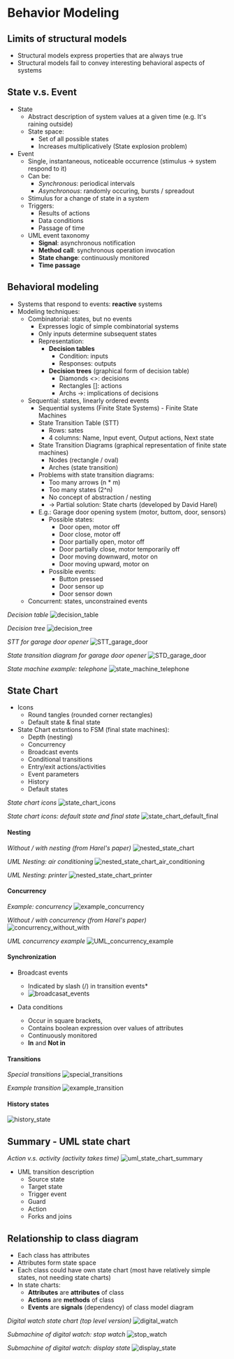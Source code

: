 # Behavior Modeling

## Limits of structural models
- Structural models express properties that are always true
- Structural models fail to convey interesting behavioral aspects of systems

## State v.s. Event
- State
	- Abstract description of system values at a given time (e.g. It's raining outside)
	- State space: 
		- Set of all possible states
		- Increases multiplicatively (State explosion problem)
- Event
	- Single, instantaneous, noticeable occurrence (stimulus -> system respond to it)
	- Can be:
		- *Synchronous*: periodical intervals
		- *Asynchronous*: randomly occuring, bursts / spreadout
	- Stimulus for a change of state in a system
	- Triggers:
		- Results of actions
		- Data conditions
		- Passage of time
	- UML event taxonomy
		- **Signal**: asynchronous notification
		- **Method call**: synchronous operation invocation
		- **State change**: continuously monitored
		- **Time passage**

## Behavioral modeling
- Systems that respond to events: **reactive** systems
- Modeling techniques:
	- Combinatorial: states, but no events
		- Expresses logic of simple combinatorial systems
		- Only inputs determine subsequent states
		- Representation:
			- **Decision tables**
				- Condition: inputs
				- Responses: outputs
			- **Decision trees** (graphical form of decision table)
				- Diamonds <>: decisions
				- Rectangles []: actions
				- Archs ->: implications of decisions
	- Sequential: states, linearly ordered events
		- Sequential systems (Finite State Systems) - Finite State Machines
		- State Transition Table (STT)
			- Rows: sates
			- 4 columns: Name, Input event, Output actions, Next state
		- State Transition Diagrams (graphical representation of finite state machines)
			- Nodes (rectangle / oval)
			- Arches (state transition)
		- Problems with state transition diagrams:
			- Too many arrows (n * m)
			- Too many states (2^n)
			- No concept of abstraction / nesting
			- -> Partial solution: State charts (developed by David Harel)
		- E.g.: Garage door opening system (motor, buttom, door, sensors)
			- Possible states:
				- Door open, motor off
				- Door close, motor off
				- Door partially open, motor off
				- Door partially close, motor temporarily off
				- Door moving downward, motor on
				- Door moving upward, motor on
			- Possible events:
				- Button pressed
				- Door sensor up
				- Door sensor down
	- Concurrent: states, unconstrained events

*Decision table*
![decision_table](imgs/decision_table.png)

*Decision tree*
![decision_tree](imgs/decision_tree.png)

*STT for garage door opener*
![STT_garage_door](imgs/STT_garage_door.png)

*State transition diagram for garage door opener*
![STD_garage_door](imgs/STD_garage_door.png)

*State machine example: telephone*
![state_machine_telephone](imgs/state_machine_telephone.png)

## State Chart
- Icons
	- Round tangles (rounded corner rectangles)
	- Default state & final state
- State Chart extsntions to FSM (final state machines):
	- Depth (nesting)
	- Concurrency
	- Broadcast events
	- Conditional transitions
	- Entry/exit actions/activities
	- Event parameters
	- History
	- Default states

*State chart icons*
![state_chart_icons](imgs/state_chart_icons.png)

*State chart icons: default state and final state*
![state_chart_default_final](imgs/state_chart_default_final.png)

#### Nesting
*Without / with nesting (from Harel's paper)*
![nested_state_chart](imgs/nested_state_chart.png)

*UML Nesting: air conditioning*
![nested_state_chart_air_conditioning](imgs/nested_state_chart_air_conditioning.png)

*UML Nesting: printer*
![nested_state_chart_printer](imgs/nested_state_chart_printer.png)


#### Concurrency
*Example: concurrency*
![example_concurrency](imgs/example_concurrency.png)

*Without / with concurrency (from Harel's paper)*
![concurrency_without_with](imgs/concurrency_without_with.png)

*UML concurrency example*
![UML_concurrency_example](imgs/UML_concurrency_example.png)

#### Synchronization
- Broadcast events
	- Indicated by slash (/) in transition events*
	- ![broadcasat_events](imgs/broadcasat_events.png)

- Data conditions
	- Occur in square brackets,
	- Contains boolean expression over values of attributes
	- Continuously monitored
	- **In** and **Not in**

#### Transitions
*Special transitions*
![special_transitions](imgs/special_transitions.png)

*Example transition*
![example_transition](imgs/example_transition.png)

#### History states
![history_state](imgs/history_state.png)

## Summary - UML state chart
*Action v.s. activity (activity takes time)*
![uml_state_chart_summary](imgs/uml_state_chart_summary.png)

- UML transition description
	- Source state
	- Target state
	- Trigger event
	- Guard
	- Action
	- Forks and joins

## Relationship to class diagram
- Each class has attributes
- Attributes form state space
- Each class could have own state chart (most have relatively simple states, not needing state charts)
- In state charts:
	- **Attributes** are **attributes** of class
	- **Actions** are **methods** of class
	- **Events** are **signals** (dependency) of class model diagram

*Digital watch state chart (top level version)*
![digital_watch](imgs/digital_watch.png)

*Submachine of digital watch: stop watch*
![stop_watch](imgs/stop_watch.png)

*Submachine of digital watch: display state*
![display_state](imgs/display_state.png)


